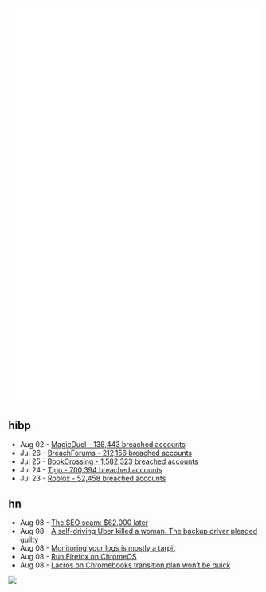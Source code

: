 ![Metrics](https://raw.githubusercontent.com/phixion/phixion/master/metrics.svg)

## hibp

<!--
for https://github.com/phixion/phixion/blob/main/.github/workflows/feeds.yml
-->
<!--START_SECTION:haveibeenpwnd-->
- Aug 02 - [MagicDuel - 138,443 breached accounts](https://haveibeenpwned.com/PwnedWebsites#MagicDuel)
- Jul 26 - [BreachForums - 212,156 breached accounts](https://haveibeenpwned.com/PwnedWebsites#BreachForums)
- Jul 25 - [BookCrossing - 1,582,323 breached accounts](https://haveibeenpwned.com/PwnedWebsites#BookCrossing)
- Jul 24 - [Tigo - 700,394 breached accounts](https://haveibeenpwned.com/PwnedWebsites#Tigo)
- Jul 23 - [Roblox - 52,458 breached accounts](https://haveibeenpwned.com/PwnedWebsites#Roblox)
<!--END_SECTION:haveibeenpwnd-->

## hn

<!--
for https://github.com/phixion/phixion/blob/main/.github/workflows/feeds.yml
-->
<!--START_SECTION:hn-->
- Aug 08 - [The SEO scam: $62,000 later](https://tinloof.com/blog/the-seo-scam-62000-dollars-later)
- Aug 08 - [A self-driving Uber killed a woman. The backup driver pleaded guilty](https://www.washingtonpost.com/nation/2023/07/31/uber-self-driving-death-guilty/)
- Aug 08 - [Monitoring your logs is mostly a tarpit](https://utcc.utoronto.ca/~cks/space/blog/sysadmin/LogMonitoringTarpit)
- Aug 08 - [Run Firefox on ChromeOS](https://support.mozilla.org/en-US/kb/run-firefox-chromeos)
- Aug 08 - [Lacros on Chromebooks transition plan won’t be quick](https://www.aboutchromebooks.com/news/lacros-on-chromebooks-transition-plan-wont-be-quick/)
<!--END_SECTION:hn-->

<!--
for https://yhype.me
-->
![](https://hit.yhype.me/github/profile?user_id=13013670)
